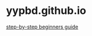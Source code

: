 yypbd.github.io
=====================
[step-by-step beginners guide](http://jmcglone.com/guides/github-pages)